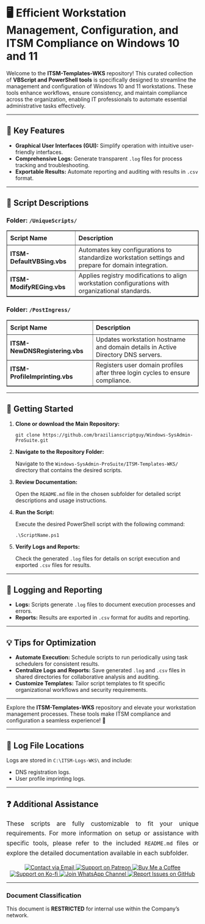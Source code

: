 <div>
  <h1>🖥️ Efficient Workstation Management, Configuration, and ITSM Compliance on Windows 10 and 11</h1>
  <p>
    Welcome to the <strong>ITSM-Templates-WKS</strong> repository! This curated collection of 
    <strong>VBScript and PowerShell tools</strong> is specifically designed to streamline the management and configuration 
    of Windows 10 and 11 workstations. These tools enhance workflows, ensure consistency, and maintain compliance across 
    the organization, enabling IT professionals to automate essential administrative tasks effectively.
  </p>

  <hr />

  <h2>🌟 Key Features</h2>
  <ul>
    <li><strong>Graphical User Interfaces (GUI):</strong> Simplify operation with intuitive user-friendly interfaces.</li>
    <li><strong>Comprehensive Logs:</strong> Generate transparent <code>.log</code> files for process tracking and troubleshooting.</li>
    <li><strong>Exportable Results:</strong> Automate reporting and auditing with results in <code>.csv</code> format.</li>
  </ul>

  <hr />

  <h2>📄 Script Descriptions</h2>

  <h3>Folder: <code>/UniqueScripts/</code></h3>
  <table border="1" style="border-collapse: collapse; width: 100%; text-align: left;">
    <thead>
      <tr>
        <th style="padding: 8px;"><strong>Script Name</strong></th>
        <th style="padding: 8px;">Description</th>
      </tr>
    </thead>
    <tbody>
      <tr>
        <td><strong>ITSM-DefaultVBSing.vbs</strong></td>
        <td>Automates key configurations to standardize workstation settings and prepare for domain integration.</td>
      </tr>
      <tr>
        <td><strong>ITSM-ModifyREGing.vbs</strong></td>
        <td>Applies registry modifications to align workstation configurations with organizational standards.</td>
      </tr>
    </tbody>
  </table>

  <h3>Folder: <code>/PostIngress/</code></h3>
  <table border="1" style="border-collapse: collapse; width: 100%; text-align: left;">
    <thead>
      <tr>
        <th style="padding: 8px;"><strong>Script Name</strong></th>
        <th style="padding: 8px;">Description</th>
      </tr>
    </thead>
    <tbody>
      <tr>
        <td><strong>ITSM-NewDNSRegistering.vbs</strong></td>
        <td>Updates workstation hostname and domain details in Active Directory DNS servers.</td>
      </tr>
      <tr>
        <td><strong>ITSM-ProfileImprinting.vbs</strong></td>
        <td>Registers user domain profiles after three login cycles to ensure compliance.</td>
      </tr>
    </tbody>
  </table>

  <hr />

<h2>🚀 Getting Started</h2>
  <ol>
      <li>
      <strong>Clone or download the Main Repository:</strong>
      <pre><code>git clone https://github.com/brazilianscriptguy/Windows-SysAdmin-ProSuite.git</code></pre>
    </li>
    <li>
      <strong>Navigate to the Repository Folder:</strong>
      <p>Navigate to the <code>Windows-SysAdmin-ProSuite/ITSM-Templates-WKS/</code> directory that contains the desired scripts.</p>
    </li>
    <li>
      <strong>Review Documentation:</strong>
      <p>Open the <code>README.md</code> file in the chosen subfolder for detailed script descriptions and usage instructions.</p>
    </li>
    <li>
      <strong>Run the Script:</strong>
      <p>Execute the desired PowerShell script with the following command:</p>
      <pre><code>.\ScriptName.ps1</code></pre>
    </li>
    <li>
      <strong>Verify Logs and Reports:</strong>
      <p>Check the generated <code>.log</code> files for details on script execution and exported <code>.csv</code> files for results.</p>
    </li>
  </ol>

  <hr />

  <h2>📝 Logging and Reporting</h2>
  <ul>
    <li><strong>Logs:</strong> Scripts generate <code>.log</code> files to document execution processes and errors.</li>
    <li><strong>Reports:</strong> Results are exported in <code>.csv</code> format for audits and reporting.</li>
  </ul>

  <hr />

  <h2>💡 Tips for Optimization</h2>
  <ul>
    <li><strong>Automate Execution:</strong> Schedule scripts to run periodically using task schedulers for consistent results.</li>
    <li><strong>Centralize Logs and Reports:</strong> Save generated <code>.log</code> and <code>.csv</code> files in shared directories for collaborative analysis and auditing.</li>
    <li><strong>Customize Templates:</strong> Tailor script templates to fit specific organizational workflows and security requirements.</li>
  </ul>

  <hr />

  <p>Explore the <strong>ITSM-Templates-WKS</strong> repository and elevate your workstation management processes. These tools make ITSM compliance and configuration a seamless experience! 🎉</p>

  <hr />

  <h2>📄 Log File Locations</h2>
  <p>Logs are stored in <code>C:\ITSM-Logs-WKS\</code> and include:</p>
  <ul>
    <li>DNS registration logs.</li>
    <li>User profile imprinting logs.</li>
  </ul>

  <hr />

<h2>❓ Additional Assistance</h2>
<p style="text-align: justify; font-size: 16px; line-height: 1.6;">
  These scripts are fully customizable to fit your unique requirements. For more information on setup or assistance with 
  specific tools, please refer to the included <code>README.md</code> files or explore the detailed documentation available 
  in each subfolder.
</p>

<div align="center">
  <a href="mailto:luizhamilton.lhr@gmail.com" target="_blank" rel="noopener noreferrer" aria-label="Email Luiz Hamilton">
    <img src="https://img.shields.io/badge/Email-luizhamilton.lhr@gmail.com-D14836?style=for-the-badge&logo=gmail" 
         alt="Contact via Email">
  </a>
  <a href="https://www.patreon.com/brazilianscriptguy" target="_blank" rel="noopener noreferrer" aria-label="Support on Patreon">
    <img src="https://img.shields.io/badge/Support%20Me-Patreon-red?style=for-the-badge&logo=patreon" 
         alt="Support on Patreon">
  </a>
  <a href="https://buymeacoffee.com/brazilianscriptguy" target="_blank" rel="noopener noreferrer" aria-label="Buy Me a Coffee">
    <img src="https://img.shields.io/badge/Buy%20Me%20a%20Coffee-Support-yellow?style=for-the-badge&logo=buymeacoffee" 
         alt="Buy Me a Coffee">
  </a>
  <a href="https://ko-fi.com/brazilianscriptguy" target="_blank" rel="noopener noreferrer" aria-label="Support on Ko-fi">
    <img src="https://img.shields.io/badge/Ko--fi-Support%20Me-blue?style=for-the-badge&logo=kofi" 
         alt="Support on Ko-fi">
  </a>
  <a href="https://whatsapp.com/channel/0029VaEgqC50G0XZV1k4Mb1c" target="_blank" rel="noopener noreferrer" aria-label="Join WhatsApp Channel">
    <img src="https://img.shields.io/badge/Join%20Us-WhatsApp-25D366?style=for-the-badge&logo=whatsapp" 
         alt="Join WhatsApp Channel">
  </a>
  <a href="https://github.com/brazilianscriptguy/Windows-SysAdmin-ProSuite/blob/main/.github/ISSUE_TEMPLATE/CUSTOM_ISSUE_TEMPLATE.md" 
     target="_blank" rel="noopener noreferrer" aria-label="Report Issues on GitHub">
    <img src="https://img.shields.io/badge/Report%20Issues-GitHub-blue?style=for-the-badge&logo=github" 
         alt="Report Issues on GitHub">
  </a>
</div>

 <hr />
  <h3>Document Classification</h3>
  <p>This document is <strong>RESTRICTED</strong> for internal use within the Company’s network.</p>
</div>
